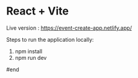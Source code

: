 # React + Vite

Live version : https://event-create-app.netlify.app/

Steps to run the application locally:
1) npm install
2) npm run dev

#end
